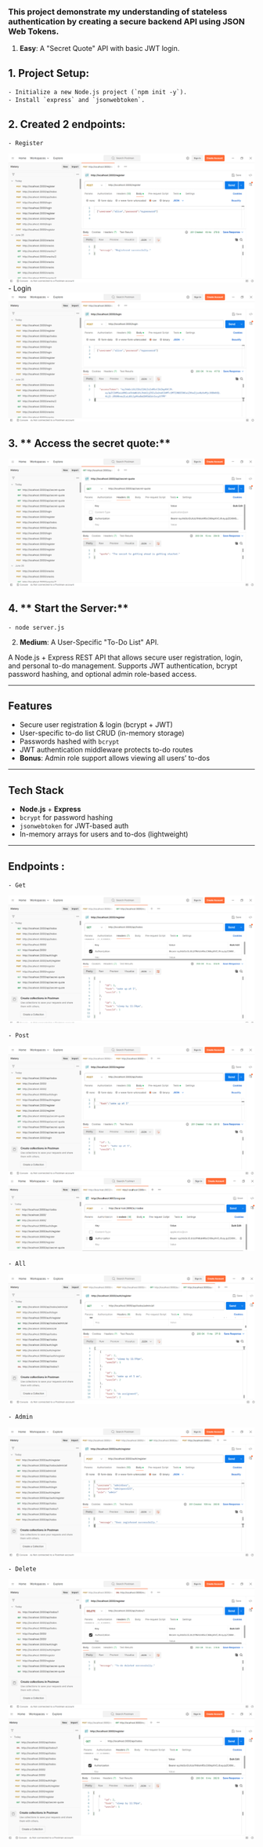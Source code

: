 ### This project demonstrate my understanding of stateless authentication by creating a secure backend API using JSON Web Tokens.

1. **Easy**: A "Secret Quote" API with basic JWT login.

## 1. **Project Setup:**
    - Initialize a new Node.js project (`npm init -y`).
    - Install `express` and `jsonwebtoken`.

## 2. **Created 2 endpoints:** 
    - Register     
![Register](./register.png)
    - Login
![Login](./login.png)

## 3. ** Access the secret quote:**
![secret](./secret-quote.png)


## 4. ** Start the Server:**
    - node server.js



2. **Medium**: A User-Specific "To-Do List" API.

A Node.js + Express REST API that allows secure user registration, login, and personal to-do management. Supports JWT authentication, bcrypt password hashing, and optional admin role-based access.

---

## Features

- Secure user registration & login (bcrypt + JWT)
- User-specific to-do list CRUD (in-memory storage)
- Passwords hashed with `bcrypt`
- JWT authentication middleware protects to-do routes
- **Bonus**: Admin role support allows viewing all users’ to-dos

---

## Tech Stack

- **Node.js** + **Express**
- `bcrypt` for password hashing
- `jsonwebtoken` for JWT-based auth
- In-memory arrays for users and to-dos (lightweight)

---

## Endpoints :
    - Get
![get](./get.png)

    - Post
![to-do](./to-do%20post.png)
![to-do](./to-do2.png)

    - All
![all](./all.png)

    - Admin
![admin](./adminn.png)

    - Delete 
![delete](./delete.png)
![delete](./del-success.png)
